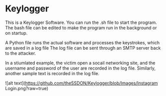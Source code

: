 # Keylogger
This is a Keylogger Software.
You can run the .sh file to start the program.
The bash file can be edited to make the program run in the background or on startup.

A Python file runs the actual software and processes the keystrokes, which are saved in a log file
The log file can be sent through an SMTP server back to the attacker.


In a stiumlated example, the victim open a socail networking site, and the username and password of the user are recorded in the log file.
Similarly, another sample text is recorded in the log file.

![alt text](https://github.com/theSSDON/Keylogger/blob/Images/Instagram Login.png?raw=true)
